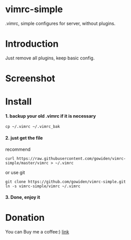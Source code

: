 vimrc-simple
==============

.vimrc, simple configures for server, without plugins.

# Introduction

Just remove all plugins, keep basic config.

# Screenshot

# Install

#### 1. backup your old .vimrc if it is necessary

```
cp ~/.vimrc ~/.vimrc_bak
```

#### 2. just get the file

recommend
```
curl https://raw.githubusercontent.com/gowiden/vimrc-simple/master/vimrc > ~/.vimrc
```
or  use git

```
git clone https://github.com/gowiden/vimrc-simple.git
ln -s vimrc-simple/vimrc ~/.vimrc
```

#### 3. Done, enjoy it

# Donation

You can Buy me a coffee:)  [link](https://about.me/vimer)
